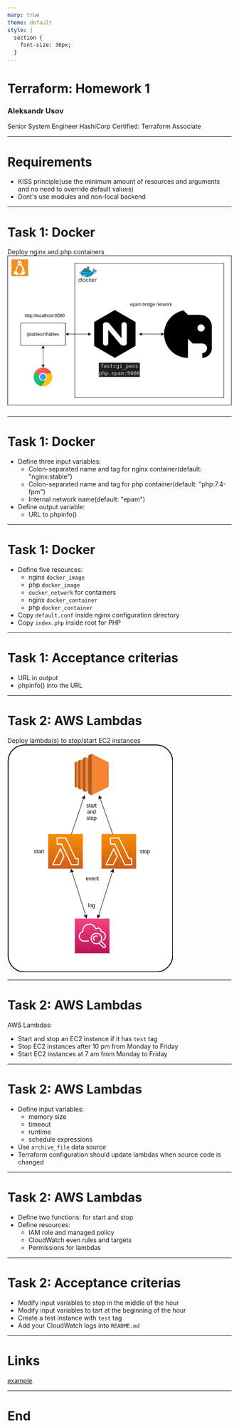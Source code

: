 ```yaml
---
marp: true
theme: default
style: |
  section {
    font-size: 30px;
  }
---
```

# Terraform: Homework 1

### Aleksandr Usov

Senior System Engineer
HashiCorp Certified: Terraform Associate

---
# Requirements

- KISS principle(use the minimum amount of resources and arguments and no need to override default values)
- Dont's use modules and non-local backend

---
# Task 1: Docker

Deploy nginx and php containers
![height:400px](images/terraform_homework_1.png)

---
# Task 1: Docker

- Define three input variables:
  - Colon-separated name and tag for nginx container(default: "nginx:stable")
  - Colon-separated name and tag for php container(default: "php:7.4-fpm")
  - Internal network name(default: "epam")
- Define output variable:
  - URL to phpinfo()

---
# Task 1: Docker
- Define five resources:
  - nginx `docker_image`
  - php `docker_image`
  - `docker_network` for containers
  - nginx `docker_container`
  - php `docker_container`
- Copy `default.conf` inside nginx configuration directory
- Copy `index.php` inside root for PHP

---
# Task 1: Acceptance criterias

- URL in output
- phpinfo() into the URL

---
# Task 2: AWS Lambdas

Deploy lambda(s) to stop/start EC2 instances
![height:400px](images/terraform_homework_2.png)

---
# Task 2: AWS Lambdas

AWS Lambdas:
- Start and stop an EC2 instance if it has `test` tag
- Stop EC2 instances after 10 pm from Monday to Friday
- Start EC2 instances at 7 am from Monday to Friday

---
# Task 2: AWS Lambdas

- Define input variables:
  - memory size
  - timeout
  - runtime
  - schedule expressions
- Use `archive_file` data source
- Terraform configuration should update lambdas when source code is changed

---
# Task 2: AWS Lambdas

- Define two functions: for start and stop
- Define resources:
  - IAM role and managed policy
  - CloudWatch even rules and targets
  - Permissions for lambdas

---
# Task 2: Acceptance criterias

- Modify input variables to stop in the middle of the hour
- Modify input variables to tart at the beginning of the hour
- Create a test instance with `test` tag
- Add your CloudWatch logs into `README.md`

---
# Links

[example](https://github.com/wrcomb/wrcomb/tree/master/school_terraform_homework)

---
# End